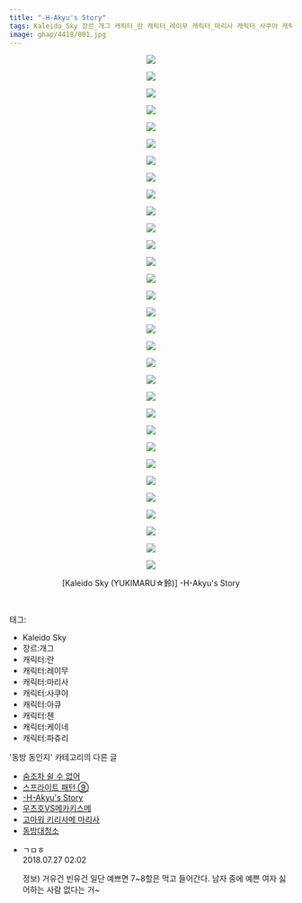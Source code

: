 ```yaml
---
title: "-H-Akyu's Story"
tags: Kaleido_Sky 장르_개그 캐릭터_란 캐릭터_레이무 캐릭터_마리사 캐릭터_사쿠야 캐릭터_아큐 캐릭터_첸 캐릭터_케이네 캐릭터_파츄리 YUKIMARU☆鈴 동방_동인지
image: ghap/4418/001.jpg
---
```

<div class="article">
<p style="text-align: center; clear: none; float: none;"><img src="{{ site.nasurl }}/ghap/4418/001.jpg"/></p>
<p style="text-align: center; clear: none; float: none;"><img src="{{ site.nasurl }}/ghap/4418/002.jpg"/></p>
<p style="text-align: center; clear: none; float: none;"><img src="{{ site.nasurl }}/ghap/4418/003.jpg"/></p>
<p style="text-align: center; clear: none; float: none;"><img src="{{ site.nasurl }}/ghap/4418/004.jpg"/></p>
<p style="text-align: center; clear: none; float: none;"><img src="{{ site.nasurl }}/ghap/4418/005.jpg"/></p>
<p style="text-align: center; clear: none; float: none;"><img src="{{ site.nasurl }}/ghap/4418/006.jpg"/></p>
<p style="text-align: center; clear: none; float: none;"><img src="{{ site.nasurl }}/ghap/4418/007.jpg"/></p>
<p style="text-align: center; clear: none; float: none;"><img src="{{ site.nasurl }}/ghap/4418/008.jpg"/></p>
<p style="text-align: center; clear: none; float: none;"><img src="{{ site.nasurl }}/ghap/4418/009.jpg"/></p>
<p style="text-align: center; clear: none; float: none;"><img src="{{ site.nasurl }}/ghap/4418/010.jpg"/></p>
<p style="text-align: center; clear: none; float: none;"><img src="{{ site.nasurl }}/ghap/4418/011.jpg"/></p>
<p style="text-align: center; clear: none; float: none;"><img src="{{ site.nasurl }}/ghap/4418/012.jpg"/></p>
<p style="text-align: center; clear: none; float: none;"><img src="{{ site.nasurl }}/ghap/4418/013.jpg"/></p>
<p style="text-align: center; clear: none; float: none;"><img src="{{ site.nasurl }}/ghap/4418/014.jpg"/></p>
<p style="text-align: center; clear: none; float: none;"><img src="{{ site.nasurl }}/ghap/4418/015.jpg"/></p>
<p style="text-align: center; clear: none; float: none;"><img src="{{ site.nasurl }}/ghap/4418/016.jpg"/></p>
<p style="text-align: center; clear: none; float: none;"><img src="{{ site.nasurl }}/ghap/4418/017.jpg"/></p>
<p style="text-align: center; clear: none; float: none;"><img src="{{ site.nasurl }}/ghap/4418/018.jpg"/></p>
<p style="text-align: center; clear: none; float: none;"><img src="{{ site.nasurl }}/ghap/4418/019.jpg"/></p>
<p style="text-align: center; clear: none; float: none;"><img src="{{ site.nasurl }}/ghap/4418/020.jpg"/></p>
<p style="text-align: center; clear: none; float: none;"><img src="{{ site.nasurl }}/ghap/4418/021.jpg"/></p>
<p style="text-align: center; clear: none; float: none;"><img src="{{ site.nasurl }}/ghap/4418/022.jpg"/></p>
<p style="text-align: center; clear: none; float: none;"><img src="{{ site.nasurl }}/ghap/4418/023.jpg"/></p>
<p style="text-align: center; clear: none; float: none;"><img src="{{ site.nasurl }}/ghap/4418/024.jpg"/></p>
<p style="text-align: center; clear: none; float: none;"><img src="{{ site.nasurl }}/ghap/4418/025.jpg"/></p>
<p style="text-align: center; clear: none; float: none;"><img src="{{ site.nasurl }}/ghap/4418/026.jpg"/></p>
<p style="text-align: center; clear: none; float: none;"><img src="{{ site.nasurl }}/ghap/4418/027.jpg"/></p>
<p style="text-align: center; clear: none; float: none;"><img src="{{ site.nasurl }}/ghap/4418/028.jpg"/></p>
<p style="text-align: center; clear: none; float: none;"><img src="{{ site.nasurl }}/ghap/4418/029.jpg"/></p>
<p style="text-align: center; clear: none; float: none;"><img src="{{ site.nasurl }}/ghap/4418/030.jpg"/></p>
<p style="text-align: center; clear: none; float: none;"><img src="{{ site.nasurl }}/ghap/4418/031.jpg"/></p>
<p style="text-align: center; clear: none; float: none;">[Kaleido Sky (YUKIMARU☆鈴)] -H-Akyu's Story</p>
<p><br/></p>
</div><div class="tagTrail">
<p>태그: </p>
<ul>
<li>Kaleido Sky</li>
<li>장르:개그</li>
<li>캐릭터:란</li>
<li>캐릭터:레이무</li>
<li>캐릭터:마리사</li>
<li>캐릭터:사쿠야</li>
<li>캐릭터:아큐</li>
<li>캐릭터:첸</li>
<li>캐릭터:케이네</li>
<li>캐릭터:파츄리</li>
</ul>
</div><div class="another">
<p>'동방 동인지' 카테고리의 다른 글</p>
<ul>
<li><a href="/2018-06-09-ghap_4420">숨조차 쉴 수 없어</a></li>
<li><a href="/2018-06-09-ghap_4419">스프라이트 패턴 ⑨</a></li>
<li><a href="/2018-06-09-ghap_4418">-H-Akyu's Story</a></li>
<li><a href="/2018-06-09-ghap_4417">우츠호VS메카키스메</a></li>
<li><a href="/2018-06-09-ghap_4416">고마워 키리사메 마리사</a></li>
<li><a href="/2018-06-09-ghap_4415">동방대청소</a></li>
</ul>
</div><div class="cb_module cb_fluid">
<div class="cb_wrt cb_profile">
<div class="comment">
<ul>
<li class="cb_thumb_off" id="comment15294511">
<div class="cb_comment_area">
<div class="cb_info_area">
<div class="cb_section">
<span class="cb_nick_name">ㄱㅁㅎ</span>
</div>
<div class="cb_section">
<span class="cb_date">2018.07.27 02:02 </span>
</div>
</div>
<div class="cb_dsc_comment">
<p class="cb_dsc">
											정보) 거유건 빈유건 일단 예쁘면 7~8할은 먹고 들어간다. 남자 중에 예쁜 여자 싫어하는 사람 없다는 거~
										</p>
</div>
</div></li>
</ul>
</div>
</div><!-- commentList close -->
</div>